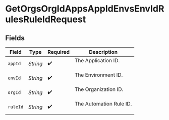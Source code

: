 # GetOrgsOrgIdAppsAppIdEnvsEnvIdRulesRuleIdRequest


## Fields

| Field                     | Type                      | Required                  | Description               |
| ------------------------- | ------------------------- | ------------------------- | ------------------------- |
| `appId`                   | *String*                  | :heavy_check_mark:        | The Application ID.<br/><br/> |
| `envId`                   | *String*                  | :heavy_check_mark:        | The Environment ID.<br/><br/> |
| `orgId`                   | *String*                  | :heavy_check_mark:        | The Organization ID.<br/><br/> |
| `ruleId`                  | *String*                  | :heavy_check_mark:        | The Automation Rule ID.<br/><br/> |